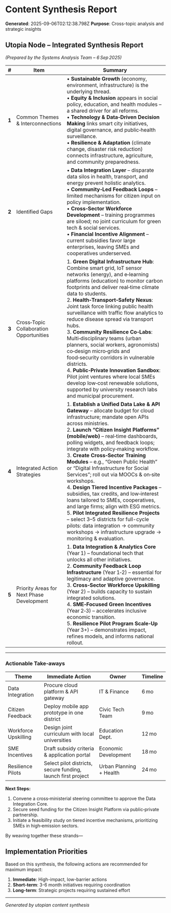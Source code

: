 # Content Synthesis Report

**Generated**: 2025-09-06T02:12:38.798Z
**Purpose**: Cross-topic analysis and strategic insights

## Utopia Node – Integrated Synthesis Report  
*(Prepared by the Systems Analysis Team – 6 Sep 2025)*  

| # | Item | Summary |
|---|------|---------|
| **1** | Common Themes & Interconnections | • **Sustainable Growth** (economy, environment, infrastructure) is the underlying thread. <br>• **Equity & Inclusion** appears in social policy, education, and health modules – a shared driver for all reforms. <br>• **Technology & Data‑Driven Decision Making** links smart city initiatives, digital governance, and public‑health surveillance. <br>• **Resilience & Adaptation** (climate change, disaster risk reduction) connects infrastructure, agriculture, and community preparedness. |
| **2** | Identified Gaps | • **Data Integration Layer** – disparate data silos in health, transport, and energy prevent holistic analytics.<br>• **Community‑Led Feedback Loops** – limited mechanisms for citizen input on policy implementation.<br>• **Cross‑Sector Workforce Development** – training programmes are siloed; no joint curriculum for green tech & social services.<br>• **Financial Incentive Alignment** – current subsidies favor large enterprises, leaving SMEs and cooperatives underserved. |
| **3** | Cross‑Topic Collaboration Opportunities | 1. **Green Digital Infrastructure Hub**: Combine smart grid, IoT sensor networks (energy), and e‑learning platforms (education) to monitor carbon footprints and deliver real‑time climate data to students.<br>2. **Health‑Transport‑Safety Nexus**: Joint task force linking public health surveillance with traffic flow analytics to reduce disease spread via transport hubs.<br>3. **Community Resilience Co‑Labs**: Multi‑disciplinary teams (urban planners, social workers, agronomists) co‑design micro‑grids and food‑security corridors in vulnerable districts.<br>4. **Public‑Private Innovation Sandbox**: Pilot joint ventures where local SMEs develop low‑cost renewable solutions, supported by university research labs and municipal procurement. |
| **4** | Integrated Action Strategies | 1. **Establish a Unified Data Lake & API Gateway** – allocate budget for cloud infrastructure; mandate open APIs across ministries.<br>2. **Launch “Citizen Insight Platforms” (mobile/web)** – real‑time dashboards, polling widgets, and feedback loops; integrate with policy‑making workflow.<br>3. **Create Cross‑Sector Training Modules** – e.g., “Green Public Health” or “Digital Infrastructure for Social Services”; roll out via MOOCs & on‑site workshops.<br>4. **Design Tiered Incentive Packages** – subsidies, tax credits, and low‑interest loans tailored to SMEs, cooperatives, and large firms; align with ESG metrics.<br>5. **Pilot Integrated Resilience Projects** – select 3–5 districts for full-cycle pilots: data integration → community workshops → infrastructure upgrade → monitoring & evaluation. |
| **5** | Priority Areas for Next Phase Development | 1. **Data Integration & Analytics Core** (Year 1) – foundational tech that unlocks all other initiatives.<br>2. **Community Feedback Loop Infrastructure** (Year 1‑2) – essential for legitimacy and adaptive governance.<br>3. **Cross‑Sector Workforce Upskilling** (Year 2) – builds capacity to sustain integrated solutions.<br>4. **SME‑Focused Green Incentives** (Year 2‑3) – accelerates inclusive economic transition.<br>5. **Resilience Pilot Program Scale‑Up** (Year 3+) – demonstrates impact, refines models, and informs national rollout. |

---

### Actionable Take‑aways

| Theme | Immediate Action | Owner | Timeline |
|-------|------------------|-------|----------|
| Data Integration | Procure cloud platform & API gateway | IT & Finance | 6 mo |
| Citizen Feedback | Deploy mobile app prototype in one district | Civic Tech Team | 9 mo |
| Workforce Upskilling | Design joint curriculum with local universities | Education Dept. | 12 mo |
| SME Incentives | Draft subsidy criteria & application portal | Economic Development | 18 mo |
| Resilience Pilots | Select pilot districts, secure funding, launch first project | Urban Planning + Health | 24 mo |

**Next Steps:**  
1. Convene a cross‑ministerial steering committee to approve the Data Integration Core.  
2. Secure seed funding for the Citizen Insight Platform via public‑private partnership.  
3. Initiate a feasibility study on tiered incentive mechanisms, prioritizing SMEs in high‑emission sectors.

By weaving together these strands—

## Implementation Priorities
Based on this synthesis, the following actions are recommended for maximum impact:

1. **Immediate**: High-impact, low-barrier actions
2. **Short-term**: 3-6 month initiatives requiring coordination
3. **Long-term**: Strategic projects requiring sustained effort

---
*Generated by utopian content synthesis*
